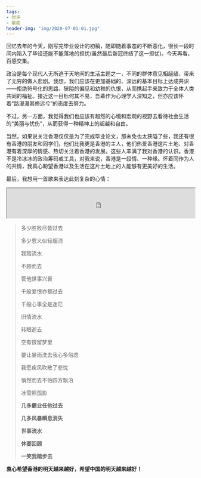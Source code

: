 ```yaml
---
tags: 
- 时评
- 歌曲
header-img: "img/2020-07-01-01.jpg"
---
```

回忆去年的今天，刚写完毕业设计的初稿，随即随着事态的不断恶化，很长一段时间内陷入了毕设还能不能落地的担忧(虽然最后新冠终结了这一担忧)。今天再看，百感交集。

政治是每个现代人无所逃于天地间的生活主题之一，不同的群体意见相龃龉，带来了无穷的做人悲剧。我想，我们应该在更加基础的、深远的基本目标上达成共识——拒绝符号化的思路、狭隘的偏见和幼稚的仇恨，从而携起手来致力于全体人类共同的福祉。接近这一目标何其不易，吾辈作为心理学人深知之，但亦应该怀着“路漫漫其修远兮”的态度去努力。

不过，另一方面，我觉得我们也应该有超然的心境和宏观的视野去看待社会生活的“美丽与忧伤”，从而获得一种精神上的超越和自由。

当然，如果说关注香港仅仅是为了完成毕业论文，那未免也太狭隘了些，我还有很有香港的朋友和同学们，他们比我更是香港的主人，他们热爱香港这片土地、对香港有着深厚的情感、热切关注着香港的发展。这些人丰满了我对香港的认识。香港不是冷冰冰的政治筹码或工具，对我来说，香港是一段情、一种缘。怀着同作为人的共情，我真心盼望香港以及生活在这片土地上的人能够有更美好的生活。

最后，我想用一首歌来表达此刻复杂的心情：

<iframe name="music" src="http://tyst.migu.cn/public%2Fproduct5th%2Fproduct35%2F2019%2F10%2F2910%2F2019%E5%B9%B410%E6%9C%8820%E6%97%A510%E7%82%B907%E5%88%86%E7%B4%A7%E6%80%A5%E5%86%85%E5%AE%B9%E5%87%86%E5%85%A5%E6%AD%A3%E4%B8%9C18%E9%A6%96203025%2F%E5%85%A8%E6%9B%B2%E8%AF%95%E5%90%AC%2FMp3_64_22_16%2F6005662H51G.mp3" marginwidth="1px" marginheight="20px" width=100% height="80px" frameborder=1 　scrolling="yes">
</iframe>

> 多少胜败尽皆过去
> 
> 多少恩义似轻烟消
> 
> 我踏流水
> 
> 不顾而去
> 
> 管他世事兴衰
> 
> 千般爱恨亦都过去
> 
> 千般心事全是迷茫
> 
> 旧情流水
> 
> 转眼逝去
> 
> 空有恨留梦里
> 
> 要让暴雨洗去我心多俗虑
> 
> 我愿疾风吹散了悲忧
> 
> 悄然而去不怕四方飘泊
> 
> 冰雪照孤影
> 
> **几多霸业任他过去**
> 
> **几多风暴瞬息消失**
> 
> **世事流水**
> 
> **休要回顾**
> 
> **一笑我踏步去**

**衷心希望香港的明天越来越好，希望中国的明天越来越好！**